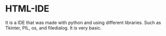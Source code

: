 # HTML-IDE
It is a IDE that was made with python and using different libraries. Such as Tkinter, PIL, os, and filedialog. It is very basic.
